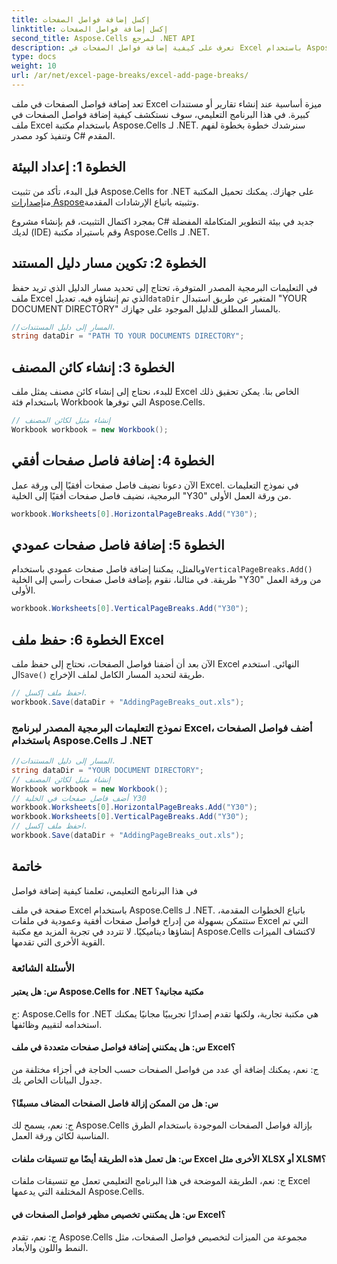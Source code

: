 ```yaml
---
title: إكسل إضافة فواصل الصفحات
linktitle: إكسل إضافة فواصل الصفحات
second_title: Aspose.Cells لمرجع .NET API
description: تعرف على كيفية إضافة فواصل الصفحات في Excel باستخدام Aspose.Cells لـ .NET. برنامج تعليمي خطوة بخطوة لإنشاء تقارير جيدة التنظيم.
type: docs
weight: 10
url: /ar/net/excel-page-breaks/excel-add-page-breaks/
---
```

تعد إضافة فواصل الصفحات في ملف Excel ميزة أساسية عند إنشاء تقارير أو مستندات كبيرة. في هذا البرنامج التعليمي، سوف نستكشف كيفية إضافة فواصل الصفحات في ملف Excel باستخدام مكتبة Aspose.Cells لـ .NET. سنرشدك خطوة بخطوة لفهم وتنفيذ كود مصدر C# المقدم.

## الخطوة 1: إعداد البيئة

 قبل البدء، تأكد من تثبيت Aspose.Cells for .NET على جهازك. يمكنك تحميل المكتبة من[إصدارات Aspose](https://releases.aspose.com/cells/net)وتثبيته باتباع الإرشادات المقدمة.

بمجرد اكتمال التثبيت، قم بإنشاء مشروع C# جديد في بيئة التطوير المتكاملة المفضلة لديك (IDE) وقم باستيراد مكتبة Aspose.Cells لـ .NET.

## الخطوة 2: تكوين مسار دليل المستند

 في التعليمات البرمجية المصدر المتوفرة، تحتاج إلى تحديد مسار الدليل الذي تريد حفظ ملف Excel الذي تم إنشاؤه فيه. تعديل`dataDir` المتغير عن طريق استبدال "YOUR DOCUMENT DIRECTORY" بالمسار المطلق للدليل الموجود على جهازك.

```csharp
//المسار إلى دليل المستندات.
string dataDir = "PATH TO YOUR DOCUMENTS DIRECTORY";
```

## الخطوة 3: إنشاء كائن المصنف

للبدء، نحتاج إلى إنشاء كائن مصنف يمثل ملف Excel الخاص بنا. يمكن تحقيق ذلك باستخدام فئة Workbook التي توفرها Aspose.Cells.

```csharp
// إنشاء مثيل لكائن المصنف
Workbook workbook = new Workbook();
```

## الخطوة 4: إضافة فاصل صفحات أفقي

الآن دعونا نضيف فاصل صفحات أفقيًا إلى ورقة عمل Excel. في نموذج التعليمات البرمجية، نضيف فاصل صفحات أفقيًا إلى الخلية "Y30" من ورقة العمل الأولى.

```csharp
workbook.Worksheets[0].HorizontalPageBreaks.Add("Y30");
```

## الخطوة 5: إضافة فاصل صفحات عمودي

وبالمثل، يمكننا إضافة فاصل صفحات عمودي باستخدام`VerticalPageBreaks.Add()` طريقة. في مثالنا، نقوم بإضافة فاصل صفحات رأسي إلى الخلية "Y30" من ورقة العمل الأولى.

```csharp
workbook.Worksheets[0].VerticalPageBreaks.Add("Y30");
```

## الخطوة 6: حفظ ملف Excel

 الآن بعد أن أضفنا فواصل الصفحات، نحتاج إلى حفظ ملف Excel النهائي. استخدم ال`Save()` طريقة لتحديد المسار الكامل لملف الإخراج.

```csharp
// احفظ ملف إكسل.
workbook.Save(dataDir + "AddingPageBreaks_out.xls");
```
### نموذج التعليمات البرمجية المصدر لبرنامج Excel، أضف فواصل الصفحات باستخدام Aspose.Cells لـ .NET 
```csharp
//المسار إلى دليل المستندات.
string dataDir = "YOUR DOCUMENT DIRECTORY";
// إنشاء مثيل لكائن المصنف
Workbook workbook = new Workbook();
// أضف فاصل صفحات في الخلية Y30
workbook.Worksheets[0].HorizontalPageBreaks.Add("Y30");
workbook.Worksheets[0].VerticalPageBreaks.Add("Y30");
// احفظ ملف إكسل.
workbook.Save(dataDir + "AddingPageBreaks_out.xls");
```

## خاتمة

في هذا البرنامج التعليمي، تعلمنا كيفية إضافة فواصل

  صفحة في ملف Excel باستخدام Aspose.Cells لـ .NET. باتباع الخطوات المقدمة، ستتمكن بسهولة من إدراج فواصل صفحات أفقية وعمودية في ملفات Excel التي تم إنشاؤها ديناميكيًا. لا تتردد في تجربة المزيد مع مكتبة Aspose.Cells لاكتشاف الميزات القوية الأخرى التي تقدمها.

### الأسئلة الشائعة

#### س: هل يعتبر Aspose.Cells for .NET مكتبة مجانية؟

ج: Aspose.Cells for .NET هي مكتبة تجارية، ولكنها تقدم إصدارًا تجريبيًا مجانيًا يمكنك استخدامه لتقييم وظائفها.

#### س: هل يمكنني إضافة فواصل صفحات متعددة في ملف Excel؟

ج: نعم، يمكنك إضافة أي عدد من فواصل الصفحات حسب الحاجة في أجزاء مختلفة من جدول البيانات الخاص بك.

#### س: هل من الممكن إزالة فاصل الصفحات المضاف مسبقًا؟

ج: نعم، يسمح لك Aspose.Cells بإزالة فواصل الصفحات الموجودة باستخدام الطرق المناسبة لكائن ورقة العمل.

#### س: هل تعمل هذه الطريقة أيضًا مع تنسيقات ملفات Excel الأخرى مثل XLSX أو XLSM؟

ج: نعم، الطريقة الموضحة في هذا البرنامج التعليمي تعمل مع تنسيقات ملفات Excel المختلفة التي يدعمها Aspose.Cells.

#### س: هل يمكنني تخصيص مظهر فواصل الصفحات في Excel؟

ج: نعم، تقدم Aspose.Cells مجموعة من الميزات لتخصيص فواصل الصفحات، مثل النمط واللون والأبعاد.

